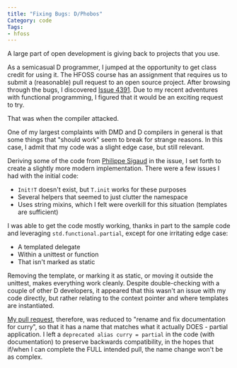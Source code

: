 ```yaml
---
title: "Fixing Bugs: D/Phobos"
Category: code
Tags:
- hfoss
---
```


A large part of open development is giving back to projects that you use.

As a semicasual D programmer, I jumped at the opportunity to get class credit for using it. The HFOSS course has an assignment that requires us to submit a (reasonable) pull request to an open source project. After browsing through the bugs, I discovered [Issue 4391]. Due to my recent adventures with functional programming, I figured that it would be an exciting request to try.

That was when the compiler attacked.

One of my largest complaints with DMD and D compilers in general is that some things that "should work" seem to break for strange reasons. In this case, I admit that my code was a slight edge case, but still relevant.

Deriving some of the code from [Philippe Sigaud] in the issue, I set forth to create a slightly more modern implementation. There were a few issues I had with the initial code:

- `Init!T` doesn't exist, but `T.init` works for these purposes
- Several helpers that seemed to just clutter the namespace
- Uses string mixins, which I felt were overkill for this situation (templates are sufficient)

I was able to get the code mostly working, thanks in part to the sample code and leveraging `std.functional.partial`, except for one irritating edge case:

- A templated delegate
- Within a unittest or function
- That isn't marked as static

Removing the template, or marking it as static, or moving it outside the unittest, makes everything work cleanly. Despite double-checking with a couple of other D developers, it appeared that this wasn't an issue with my code directly, but rather relating to the context pointer and where templates are instantiated.

[My pull request], therefore, was reduced to "rename and fix documentation for curry", so that it has a name that matches what it actually DOES - partial application. I left a `deprecated alias curry = partial` in the code (with documentation) to preserve backwards compatibility, in the hopes that if/when I can complete the FULL intended pull, the name change won't be as complex.

[Issue 4391]: https://d.puremagic.com/issues/show_bug.cgi?id=4391
[Philippe Sigaud]: https://github.com/PhilippeSigaud
[My pull request]: https://github.com/D-Programming-Language/phobos/pull/1979
